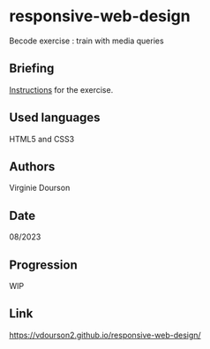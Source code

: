 # responsive-web-design
Becode exercise : train with media queries

## Briefing
[Instructions](https://github.com/becodeorg/CRL-KELLER-6/tree/main/1.TRAIL/1.The-Field/4.HTML-CSS/1.css/03-responsive) for the exercise.

## Used languages
HTML5 and CSS3

## Authors
Virginie Dourson

## Date
08/2023

## Progression
WIP

## Link
https://vdourson2.github.io/responsive-web-design/
